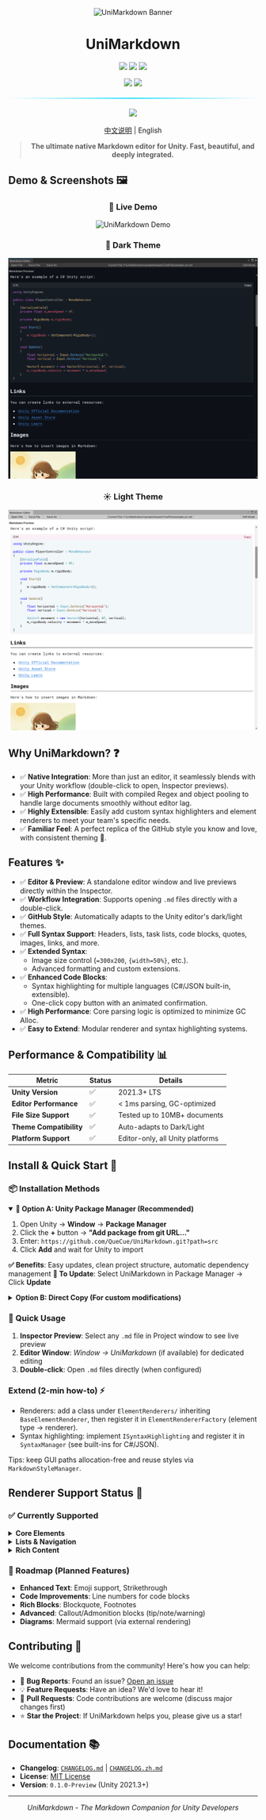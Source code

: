 <div align="center">

![UniMarkdown Banner](https://capsule-render.vercel.app/api?type=waving&color=gradient&height=120&text=UniMarkdown&fontAlign=50&fontAlignY=35&fontSize=40&animation=fadeIn)

# UniMarkdown
<p>
  <img src="https://img.shields.io/badge/Unity-2021.3%2B-4ecdc4?style=for-the-badge&logo=unity&logoColor=white&labelColor=1a1a2e"/>
  <img src="https://img.shields.io/badge/Editor-Extension-ff6b6b?style=for-the-badge&logo=unity&logoColor=white&labelColor=1a1a2e"/>
    <a href="LICENSE"><img src="https://img.shields.io/badge/License-MIT-yellow?style=for-the-badge&logoColor=white&labelColor=1a1a2e"/></a>
</p>
<p>
  <img src="https://img.shields.io/badge/C%23-Editor%20Tools-7289da?style=for-the-badge&logo=.Net&logoColor=white&labelColor=1a1a2e"/>
  <a href="https://unity.com"><img src="https://img.shields.io/badge/Made%20with-Unity-07c160?style=for-the-badge&logo=unity&logoColor=white&labelColor=1a1a2e"/></a>
</p>

<div align="center">
  <div style="width: 100%; height: 2px; margin: 20px 0; background: linear-gradient(90deg, transparent, #00d9ff, transparent);"></div>
</div>

<div align="center">
  <a href="#-unity-package-manager-recommended" style="text-decoration: none;">
    <img src="https://img.shields.io/badge/Quick%20Start-Install%20via%20UPM-00d9ff?style=for-the-badge&logo=unity&logoColor=white&labelColor=1a1a2e">
  </a>
</div>

<p/>
<p/>

[中文说明](./README.zh.md) | English

> **The ultimate native Markdown editor for Unity. Fast, beautiful, and deeply integrated.**

</div>

<!-- Dynamic badges (uncomment and replace OWNER/REPO after publishing)
[![Stars](https://img.shields.io/github/stars/OWNER/REPO?style=social)](https://github.com/OWNER/REPO/stargazers)
[![Issues](https://img.shields.io/github/issues/OWNER/REPO)](https://github.com/OWNER/REPO/issues)
[![Last Commit](https://img.shields.io/github/last-commit/OWNER/REPO)](https://github.com/OWNER/REPO/commits)
[![Release](https://img.shields.io/github/v/release/OWNER/REPO)](https://github.com/OWNER/REPO/releases)
-->

## Demo & Screenshots 🖼️

<div align="center">

### 🎥 Live Demo
![UniMarkdown Demo](image/preview.gif)

### 🌙 Dark Theme
![Dark Theme Preview](image/preview-dark.png)

### ☀️ Light Theme  
![Light Theme Preview](image/preview-light.png)

</div>

## Why UniMarkdown? ❓

-   ✅ **Native Integration**: More than just an editor, it seamlessly blends with your Unity workflow (double-click to open, Inspector previews).
-   ✅ **High Performance**: Built with compiled Regex and object pooling to handle large documents smoothly without editor lag.
-   ✅ **Highly Extensible**: Easily add custom syntax highlighters and element renderers to meet your team's specific needs.
-   ✅ **Familiar Feel**: A perfect replica of the GitHub style you know and love, with consistent theming 🎉.


## Features ✨

-   ✅ **Editor & Preview**: A standalone editor window and live previews directly within the Inspector.
-   ✅ **Workflow Integration**: Supports opening `.md` files directly with a double-click.
-   ✅ **GitHub Style**: Automatically adapts to the Unity editor's dark/light themes.
-   ✅ **Full Syntax Support**: Headers, lists, task lists, code blocks, quotes, images, links, and more.
-   ✅ **Extended Syntax**:
    -   Image size control (`=300x200`, `{width=50%}`, etc.).
    -   Advanced formatting and custom extensions.
-   ✅ **Enhanced Code Blocks**:
    -   Syntax highlighting for multiple languages (C#/JSON built-in, extensible).
    -   One-click copy button with an animated confirmation.
-   ✅ **High Performance**: Core parsing logic is optimized to minimize GC Alloc.
-   ✅ **Easy to Extend**: Modular renderer and syntax highlighting systems.

## Performance & Compatibility 📊

<div align="center">

| Metric | Status | Details |
|--------|--------|---------|
| **Unity Version** | ✅ | 2021.3+ LTS |
| **Editor Performance** | ✅ | < 1ms parsing, GC-optimized |
| **File Size Support** | ✅ | Tested up to 10MB+ documents |
| **Theme Compatibility** | ✅ | Auto-adapts to Dark/Light |
| **Platform Support** | ✅ | Editor-only, all Unity platforms |

</div>

## Install & Quick Start 🚀

### 📦 Installation Methods

<details open>
<summary><strong>🌟 Option A: Unity Package Manager (Recommended)</strong></summary>

1. Open Unity → **Window** → **Package Manager**
2. Click the **+** button → **"Add package from git URL..."**
3. Enter: `https://github.com/QueCue/UniMarkdown.git?path=src`
4. Click **Add** and wait for Unity to import

**✅ Benefits**: Easy updates, clean project structure, automatic dependency management
**🔄 To Update**: Select UniMarkdown in Package Manager → Click **Update**

</details>

<details>
<summary><strong>Option B: Direct Copy (For custom modifications)</strong></summary>

1. Download or clone this repository
2. Copy `src/Editor` folder to `Assets/UniMarkdown/` in your Unity project
3. Unity will automatically detect and compile the package

**ℹ️ Use case**: When you need to modify the source code directly

</details>

### 🎯 Quick Usage

1. **Inspector Preview**: Select any `.md` file in Project window to see live preview
2. **Editor Window**: *Window → UniMarkdown* (if available) for dedicated editing
3. **Double-click**: Open `.md` files directly (when configured)

### Extend (2-min how-to) ⚡

-   Renderers: add a class under `ElementRenderers/` inheriting `BaseElementRenderer`, then register it in `ElementRendererFactory` (element type → renderer).
-   Syntax highlighting: implement `ISyntaxHighlighting` and register it in `SyntaxManager` (see built-ins for C#/JSON).

Tips: keep GUI paths allocation-free and reuse styles via `MarkdownStyleManager`.

## Renderer Support Status 🎯

### ✅ Currently Supported
<details>
<summary><strong>Core Elements</strong></summary>

- **Text Formatting**: Text, Bold, Italic, BoldItalic
- **Headers**: H1-H6 with styling
- **Line Breaks**: Soft line break / Hard line break
- **Dividers**: Horizontal rules

</details>

<details>
<summary><strong>Lists & Navigation</strong></summary>

- **Lists**: Unordered/ordered lists with nesting support
- **Task Lists**: Interactive checkboxes with nesting
- **Links**: Internal and external linking

</details>

<details>
<summary><strong>Rich Content</strong></summary>

- **Images**: Full support with size parameters (`=300x200`, `{width=50%}`)
- **Code Blocks**: Syntax highlighting (C#/JSON built-in, extensible)
- **Inline Code**: Styled code snippets
- **Tables**: Column alignment and formatting

</details>

### 🚧 Roadmap (Planned Features)
- **Enhanced Text**: Emoji support, Strikethrough
- **Code Improvements**: Line numbers for code blocks
- **Rich Blocks**: Blockquote, Footnotes
- **Advanced**: Callout/Admonition blocks (tip/note/warning)
- **Diagrams**: Mermaid support (via external rendering)


## Contributing 🤝

We welcome contributions from the community! Here's how you can help:

- 🐛 **Bug Reports**: Found an issue? [Open an issue](https://github.com/QueCue/UniMarkdown/issues/new)
- 💡 **Feature Requests**: Have an idea? We'd love to hear it!
- 🔧 **Pull Requests**: Code contributions are welcome (discuss major changes first)
- ⭐ **Star the Project**: If UniMarkdown helps you, please give us a star!

## Documentation 📚

- **Changelog**: [`CHANGELOG.md`](./CHANGELOG.md) | [`CHANGELOG.zh.md`](./CHANGELOG.zh.md)
- **License**: [MIT License](./LICENSE)
- **Version**: `0.1.0-Preview` (Unity 2021.3+)

---

<div align="center">

*UniMarkdown - The Markdown Companion for Unity Developers*

</div>
